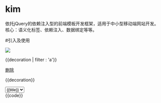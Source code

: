 # kim

依托jQuery的依赖注入型的前端模板开发框架，适用于中小型移动端网站开发。核心：语义化标签、依赖注入、数据绑定等等。
	
#引入及使用
	<div ng-app="test" ng-show="show">
		<div ng-page="home" ng-show="show">
			<div ng-view="headera" ng-class="{true:'on', false:'off'}">
				<img ng-item="img" ng-src="http://www.aaa.com/logo.jpg" src="http://www.aaa.com/blank.jpg" />
				<div ng-control="nava" ng-list="getData(callback_name)" ng-swipe="swipetest">
					<div ng-item="list_tmpl_{{id}}">
						<p>{{decoration | filter : 'a'}}</p>
						<a href="#" ng-item="testclick" ng-click="test_click" data-id="{{id}}" ng-tap="taptest">删除</a>
					</div>
				</div>
				<div ng-control="bbba" ng-tmpl="getData">
					<p data-id="{{id | test : 1}}">{{decoration}}</p>
				</div>
				<div ng-control="cccb">
					<select ng-item="select" name="select" ng-list="getselect_get" ng-change="select_change" ng-valid="required:不能为空:selecterror"><option value="{{value}}">{{title}}</option></select>
					<span ng-item="selectval"></span>
					<span ng-item="selecterror"></span>
				</div>
			</div>
			<div ng-view="waterfall">
				<div ng-control="waterfall" ng-list="getData" ng-waterfall="waterfall_callback">
					<div ng-item="waterfall_item" class="cell">{{code}}</div>
				</div>
			</div>
		</div>
	</div>
	<script src="kim.js"></script>
	<script>
		//define定义模块
		define("init", function(require, exports, module){
			return function(){
				//扩展KIM.MODEL自定义语义
				jQuery.kim.modelExtend({
					test: function(elem){
						var self = this;
						jQuery(elem).html("test");
						return this;
					}
				});
				
				jQuery.kim.filterExtend({
					test: function(data, name, filterCondition){
						var val = data[name];
						//过滤代码
						...
						return val;
					}
				})
			}
		});
		
		//使用KIM
		define(function(require, exports, module){
			var init = require("init");
			init();

			//可以这样写jQuery.kim({...}) 或者 jQuery(".main").kim({...}) 或者 kim({...})
			//jQuery.kim.require写法可以是 jQuery.kim.require.use(["a", "b"], function(){...})
			//或者 jQuery.kim.require.use("a", function(){...})
			//或者 jQuery.kim.require.use("a b", function(){...})
			jQuery.kim.require.use(["a", "b"], function(result){
				var a = result["a"],
					b = result["b"];
				jQuery.kim({
					initialization: function(){
						//初始页面
						this.app["test"].item["gohomea"].click().selected(true);
					},
					handle:{
						waterfall_callback: function(options, callback){
							jQuery.extend(options, {
								column_width: 230,
								column_space: 10,
								getColumnItems: function(index, type, render) {
									//获取列子元素
									//type暂未用到
									//index是添加数据次数，也就是翻了几页。这里可以对页数做一些控制...
									if (index>=4) return;
									... //获取数据，返回data
									var tmpl = jQuery(this).data("tmpl"),
										html = [];
									jQuery.each(data, function(i, obj){
										html.push(kim.tmpl(obj, tmpl));
									});
									//render参数为拼装后的DOM集
									render(jQuery(html.join('')), function(elem){
										self.build(elem);
									});
								},
								onRefresh: function() {

								},
								itemInit: function(elem) {

								}
							});
							callback(options);
						},
						swipetest: function(direction, offset, e, target){
							if (direction == "left"){
								left...
							}else{
								right...
							}
						},
						taptest: function(offset, e, target){
							console.log("tap")
						},
						test_click: function(e, target){
							//事件
							//页面元素的内部调用及操作
							target.app["test"].item["test_result"].html(jQuery(this).val());
						},
						getData: function(render, target){
							//数据注入模板
							var data = [
								{
									decoration: "aaa",
									id:1
								},
								{
									decoration: "bbb",
									id:2
								}
							]
							render(data);
						},
						callback_name: function(elem, target){
							//数据注入后回调
						},
						...
					}
				});
			});
		});		
	</script>

# 结构
结构由以下内容组成：

ng-app 应用（支持多应用)

ng-page 页

ng-view 层

ng-control 控件

ng-item 元素

	属性：ng-[click|blur|change|...]="function name" 事件对应的程序名

	属性增加 ng-swipe 和 ng-tap 事件支持

#公共属性

ng-[app|page|view|control|item]="name" 对象名称

ng-show="show|hide" 是否显示

ng-class="{状态1:'className', 状态2:'className'}" 按状态控制className，jQuery(selector).selected(状态);

ng-src="真实的图片地址" 图片容错加载

ng-插件名

	valid 表单测证 ng-valid="验证类型:错误提示:提示元素或回调"
	
	list 数据列表 ng-list="导入数据的方法名([导入后的回调])"

		//ng-filter="过滤表达式" 私有过滤属性 2015-5-11 删除
	
	tmpl 数据模板 ng-tmpl="导入数据的方法名([导入后的回调])"

		//ng-filter="过滤表达式" 私有过滤属性 2015-5-11 删除

	waterfall 瀑布流

#模板数据过滤，命令：

filter: 过滤字符串 data | filter : "a" 或 {name: "1"}
	
json：json转换为字符串 data | json
	
limitTo：限制数组长度或字符串长度 data | limitTo : 2
	
lowercase：全部转换为小写 data | lowercase
	
uppercase：全部转换为大写 data | uppercase
	
orderBy：排序，reverse倒序sort正序 data | orderBy : reverse
	
date：日期转换，默认yyyy-MM-dd data | date : yyyy-MM-dd
	
currency：货币处理 data | currency : '$'
	
#模板数据过滤，书写：
	<div>{{data | 命令 : 过滤内容}}</div>
	
	//无过滤
	<div>{{data}}</div>
	
#模板数据过滤扩展

	jQuery.kim.filterExtend({
		test: function(data, name, filterCondition){
			var val = data[name];
			//过滤代码
			...
			return val;
		}
	});

#ng-插件，如何快速自定义标签属性？

	jQuery.kim.modelExtend({
		
		//name是ng-name
		name: function(){
			var self = this;
			var args = arguments,
				len = args.length,

				//args[0] 是当前具备ng-name的标签
				elem = args[0]; 

			//args[1] 是ng-name="args[1]"
			//arguments 是返回 args[1] 方法的参数
			self.config.handle[args[1]] && self.config.handle[args[1]].call(self, [arguments, function(){

				//插件代码
				code ...
				
				//支持 ng-name="agrs[1](回调方法)", 支持多个回调顺序执行
				self.end(args);
				
			}] self);
			return this;
		}
	});
	
#方法

jQuery.kim.modelExtend({...}); 插件扩展

jQuery.kim.filterExtend({...}); 模板数据过滤扩展

jQuery.kim.require.use(["a", "b"], function(){...}); 引入依赖

或者 jQuery.kim.require.use("a", function(){...}); 引入依赖

或者 jQuery.kim.require.use("a b", function(){...}); 引入依赖

define(["module name"[, ["module dependencies", ...]], ] function(require, exports, module){...}); 模块化开发。

	可以使用nodejs grunt工具按情况配置合并、压缩、发布等。

